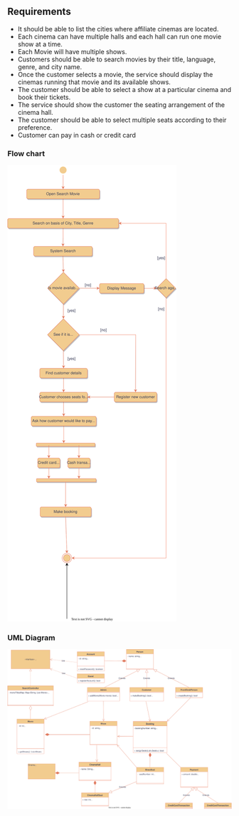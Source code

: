 ## Requirements
- It should be able to list the cities where affiliate cinemas are located.
- Each cinema can have multiple halls and each hall can run one movie show at a time.
- Each Movie will have multiple shows.
- Customers should be able to search movies by their title, language, genre, and city name.
- Once the customer selects a movie, the service should display the cinemas running that movie and its available shows.
- The customer should be able to select a show at a particular cinema and book their tickets.
- The service should show the customer the seating arrangement of the cinema hall.
- The customer should be able to select multiple seats according to their preference.
- Customer can pay in cash or credit card

### Flow chart

![Flow chart](flowchart.svg)

### UML Diagram
![UML](UMLdiagram.drawio.svg)